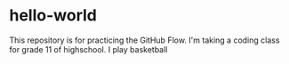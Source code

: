 # hello-world
This repository is for practicing the GitHub Flow.
I'm taking a coding class for grade 11 of highschool. I play basketball
